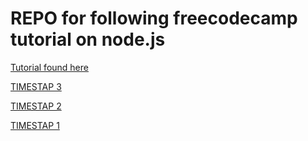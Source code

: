 # REPO for following freecodecamp tutorial on node.js

[Tutorial found here](https://www.youtube.com/watch?v=Oe421EPjeBE&t=1600s)

[TIMESTAP 3](https://youtu.be/Oe421EPjeBE?t=6360)

[TIMESTAP 2](https://youtu.be/Oe421EPjeBE?t=3228)

[TIMESTAP 1](https://youtu.be/Oe421EPjeBE?t=1980)
